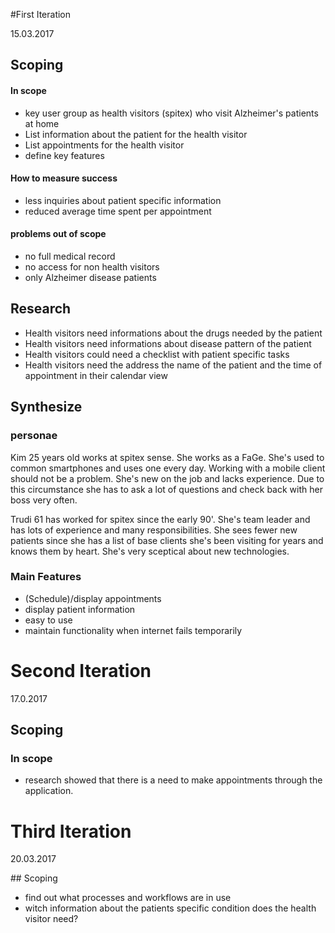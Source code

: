 #First Iteration

15.03.2017

## Scoping

#### In scope
- key user group as health visitors (spitex) who visit Alzheimer's patients at home
- List information about the patient for the health visitor
- List appointments for the health visitor
- define key features


#### How to measure success
- less inquiries about patient specific information
- reduced average time spent per appointment

#### problems out of scope
- no full medical record
- no access for non health visitors
- only Alzheimer disease patients



## Research
- Health visitors need informations about the drugs needed by the patient
- Health visitors need informations about disease pattern of the patient
- Health visitors could need a checklist with patient specific tasks
- Health visitors need the address the name of the patient and the time of appointment in their calendar view



## Synthesize
### personae
Kim 25 years old works at spitex sense. She works as a FaGe. She's used to common smartphones and uses one every day. Working with a mobile client should not be a problem. She's new on the job and lacks experience. Due to this circumstance she has to ask a lot of questions and check back with her boss very often.

Trudi 61 has worked for spitex since the early 90'. She's team leader and has lots of experience and many responsibilities. She sees fewer new patients since she has a list of base clients she's been visiting for years and knows them by heart. She's very sceptical about new technologies.

### Main Features
- (Schedule)/display appointments
- display patient information
- easy to use
- maintain functionality when internet fails temporarily

# Second Iteration

 17.0.2017

## Scoping

### In scope
- research showed that there is a need to make appointments through the application.

# Third Iteration

20.03.2017

## Scoping
- find out what processes and workflows are in use
- witch information about the patients specific condition does the health visitor need?

